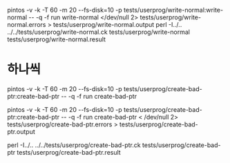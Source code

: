 pintos -v -k -T 60 -m 20   --fs-disk=10 -p tests/userprog/write-normal:write-normal -- -q -f run write-normal </dev/null 2> tests/userprog/write-normal.errors > tests/userprog/write-normal.output 
perl -I../.. ../../tests/userprog/write-normal.ck tests/userprog/write-normal tests/userprog/write-normal.result


# 하나씩 
pintos -v -k -T 60 -m 20 --fs-disk=10 -p tests/userprog/create-bad-ptr:create-bad-ptr -- -q -f run create-bad-ptr

pintos -v -k -T 60 -m 20 --fs-disk=10 -p tests/userprog/create-bad-ptr:create-bad-ptr -- -q -f run create-bad-ptr < /dev/null 2> tests/userprog/create-bad-ptr.errors > tests/userprog/create-bad-ptr.output

perl -I../.. ../../tests/userprog/create-bad-ptr.ck tests/userprog/create-bad-ptr tests/userprog/create-bad-ptr.result